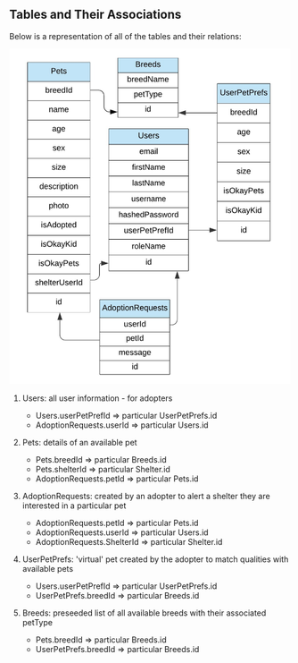 ## Tables and Their Associations

Below is a representation of all of the tables and their relations:

![](/documentation/Images/PawsAndClawsTable.jpeg)

1. Users: all user information - for adopters
   *  Users.userPetPrefId => particular UserPetPrefs.id
   *  AdoptionRequests.userId => particular Users.id


2. Pets: details of an available pet
   *  Pets.breedId => particular Breeds.id
   *  Pets.shelterId => particular Shelter.id
   *  AdoptionRequests.petId => particular Pets.id

3. AdoptionRequests: created by an adopter to alert a shelter they are interested in a particular pet
   *  AdoptionRequests.petId => particular Pets.id
   *  AdoptionRequests.userId => particular Users.id
   *  AdoptionRequests.ShelterId => particular Shelter.id

4. UserPetPrefs: 'virtual' pet created by the adopter to match qualities with available pets
   *  Users.userPetPrefId => particular UserPetPrefs.id
   *  UserPetPrefs.breedId => particular Breeds.id

5. Breeds: preseeded list of all available breeds with their associated petType
   *  Pets.breedId => particular Breeds.id
   *  UserPetPrefs.breedId => particular Breeds.id
